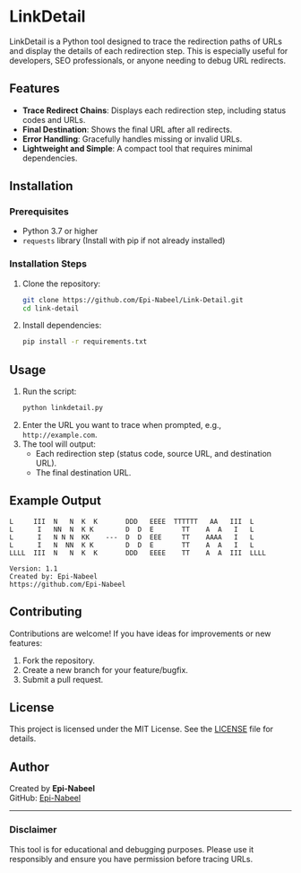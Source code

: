 # LinkDetail

LinkDetail is a Python tool designed to trace the redirection paths of URLs and display the details of each redirection step. This is especially useful for developers, SEO professionals, or anyone needing to debug URL redirects.

## Features
- **Trace Redirect Chains**: Displays each redirection step, including status codes and URLs.
- **Final Destination**: Shows the final URL after all redirects.
- **Error Handling**: Gracefully handles missing or invalid URLs.
- **Lightweight and Simple**: A compact tool that requires minimal dependencies.

## Installation
### Prerequisites
- Python 3.7 or higher
- `requests` library (Install with pip if not already installed)

### Installation Steps
1. Clone the repository:
    ```bash
    git clone https://github.com/Epi-Nabeel/Link-Detail.git
    cd link-detail
    ```
2. Install dependencies:
    ```bash
    pip install -r requirements.txt
    ```

## Usage
1. Run the script:
    ```bash
    python linkdetail.py
    ```
2. Enter the URL you want to trace when prompted, e.g., `http://example.com`.
3. The tool will output:
   - Each redirection step (status code, source URL, and destination URL).
   - The final destination URL.

## Example Output
```
L     III  N   N  K  K       DDD   EEEE  TTTTTT   AA   III  L    
L      I   NN  N  K K        D  D  E       TT    A  A   I   L    
L      I   N N N  KK    ---  D  D  EEE     TT    AAAA   I   L    
L      I   N  NN  K K        D  D  E       TT    A  A   I   L    
LLLL  III  N   N  K  K       DDD   EEEE    TT    A  A  III  LLLL

Version: 1.1
Created by: Epi-Nabeel
https://github.com/Epi-Nabeel

```

## Contributing
Contributions are welcome! If you have ideas for improvements or new features:
1. Fork the repository.
2. Create a new branch for your feature/bugfix.
3. Submit a pull request.

## License
This project is licensed under the MIT License. See the [LICENSE](https://github.com/Epi-Nabeel/Epi-Nabeel/blob/main/LICENSE) file for details.

## Author
Created by **Epi-Nabeel**  
GitHub: [Epi-Nabeel](https://github.com/Epi-Nabeel)

---
### Disclaimer
This tool is for educational and debugging purposes. Please use it responsibly and ensure you have permission before tracing URLs.

